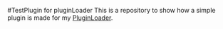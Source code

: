 #TestPlugin for pluginLoader
This is a repository to show how a simple plugin is made for my [PluginLoader](https://github.com/hugo4715/PluginLoader/).
 

